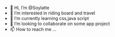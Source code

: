 - 👋 Hi, I’m @Soylatte
- 👀 I’m interested in riding board and travel
- 🌱 I’m currently learning css,java script
- 💞️ I’m looking to collaborate on some app project
- 📫 How to reach me ...

<!---
Soylatte/Soylatte is a ✨ special ✨ repository because its `README.md` (this file) appears on your GitHub profile.
You can click the Preview link to take a look at your changes.
--->
